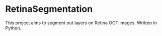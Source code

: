 # RetinaSegmentation
This project aims to segment out layers on Retina OCT images.
Written in Python.

